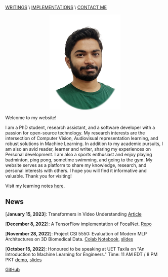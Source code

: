 [WRITINGS](https://anas-r-dev.medium.com) \ [IMPLEMENTATIONS](implementations.md) \ [CONTACT ME](mailto:mraza@oakland.edu)






<p align="center">
  <img src="./headshot.png" height="300"/>
</p>

Welcome to my website! 

I am a PhD student, research assistant, and a software developer with a passion for open-source technology. My research interests are the intersection of Computer Vision, Audiovisual representation learning, and robust solutions in Machine Learning.
In addition to my academic pursuits, I am also an avid reader, learner and writer, sharing my experiences on Personal development. I am also a sports enthusiast and enjoy playing badminton, ping pong, sometime swimming, and going to the gym. My website serves as a platform to share my knowledge, research, and personal interests with others. I hope you will find it informative and valuable. 
Thank you for visiting!

Visit my learning notes [here](learning.md). 

## News

\[**January 15, 2023**\]: Transformers in Video Understanding [Article](https://anas-r-dev.medium.com/transformers-in-video-understanding-97e2bc3afa6)

\[**December 8, 2022**\]: A TensorFlow implementation of FocalNet. [Repo](https://github.com/anas-r-dev/focalnet-tensorflow)

\[**November 28, 2022**\]: Project CSI 5550: Evaluation of Modern MLP Architectures on 3D Biomedical Data. [Colab Notebook](projects/vc-project.html), [slides](https://docs.google.com/presentation/d/1o1SD0WHBJEqvjOIJWys-Y6z80uuiejmC/edit?usp=sharing&ouid=118316226676823953327&rtpof=true&sd=true)

\[**October 15, 2022**\]: Honoured to be speaking at UET Taxila on "An Introduction to Machine Learning for Engineers." Time: 11 AM EDT / 8 PM PKT 
[demo](talk/uet-2022/demo-code.html), [slides](talk/uet-2022/slides.html)


[GitHub](https://github.com/anas-r-dev) 
<!-- - [LinkedIn](https://linkedin.com/in/memanasraza)  -->


